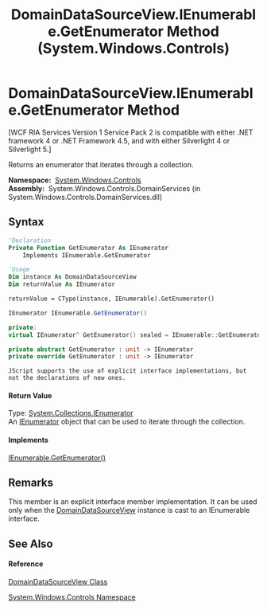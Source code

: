 ﻿---
title: DomainDataSourceView.IEnumerable.GetEnumerator Method  (System.Windows.Controls)
TOCTitle: IEnumerable.GetEnumerator Method
ms:assetid: M:System.Windows.Controls.DomainDataSourceView.System#Collections#IEnumerable#GetEnumerator
ms:mtpsurl: https://msdn.microsoft.com/en-us/library/Ff422049(v=VS.91)
ms:contentKeyID: 28754525
ms.date: 01/27/2012
mtps_version: v=VS.91
f1_keywords:
- System.Windows.Controls.DomainDataSourceView.IEnumerable.GetEnumerator
dev_langs:
- CSharp
- JScript
- VB
- FSharp
- c++
api_location:
- System.Windows.Controls.DomainServices.dll
api_name:
- System.Windows.Controls.DomainDataSourceView.GetEnumerator
api_type:
- Managed
topic_type:
- apiref
- kbSyntax
product_family_name: VS
ROBOTS: INDEX,FOLLOW
---

# DomainDataSourceView.IEnumerable.GetEnumerator Method

\[WCF RIA Services Version 1 Service Pack 2 is compatible with either .NET framework 4 or .NET Framework 4.5, and with either Silverlight 4 or Silverlight 5.\]

Returns an enumerator that iterates through a collection.

**Namespace:**  [System.Windows.Controls](ms590941\(v=vs.91\).md)  
**Assembly:**  System.Windows.Controls.DomainServices (in System.Windows.Controls.DomainServices.dll)

## Syntax

``` vb
'Declaration
Private Function GetEnumerator As IEnumerator
    Implements IEnumerable.GetEnumerator
```

``` vb
'Usage
Dim instance As DomainDataSourceView
Dim returnValue As IEnumerator

returnValue = CType(instance, IEnumerable).GetEnumerator()
```

``` csharp
IEnumerator IEnumerable.GetEnumerator()
```

``` c++
private:
virtual IEnumerator^ GetEnumerator() sealed = IEnumerable::GetEnumerator
```

``` fsharp
private abstract GetEnumerator : unit -> IEnumerator 
private override GetEnumerator : unit -> IEnumerator 
```

``` jscript
JScript supports the use of explicit interface implementations, but not the declarations of new ones.
```

#### Return Value

Type: [System.Collections.IEnumerator](https://msdn.microsoft.com/en-us/library/1t2267t6)  
An [IEnumerator](https://msdn.microsoft.com/en-us/library/1t2267t6) object that can be used to iterate through the collection.  

#### Implements

[IEnumerable.GetEnumerator()](https://msdn.microsoft.com/en-us/library/5zae5365)  

## Remarks

This member is an explicit interface member implementation. It can be used only when the [DomainDataSourceView](ff422675\(v=vs.91\).md) instance is cast to an IEnumerable interface.

## See Also

#### Reference

[DomainDataSourceView Class](ff422675\(v=vs.91\).md)

[System.Windows.Controls Namespace](ms590941\(v=vs.91\).md)

